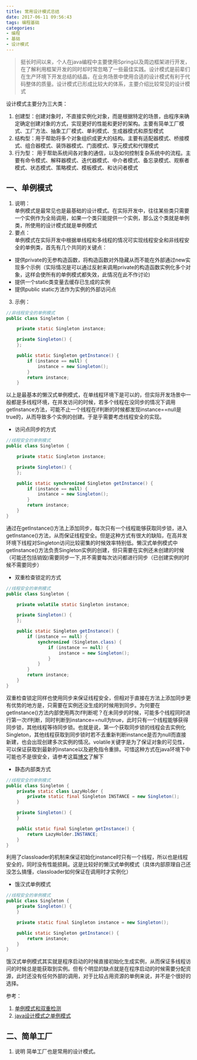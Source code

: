 ```yaml
---
title: 常用设计模式总结
date: 2017-06-11 09:56:43
tags: 编程基础
categories:
- 编程
- 基础
- 设计模式
---
```


> 挺长时间以来，个人在java编程中主要使用Spring以及周边框架进行开发，在了解利用框架开发的同时却时常忽略了一些最佳实践。设计模式是前辈们在生产环境下开发总结的结晶，在业务场景中使用合适的设计模式有利于代码整体的质量。设计模式已形成比较大的体系，主要介绍比较常见的设计模式

设计模式主要分为三大类：
1. 创建型：创建对象时，不直接实例化对象，而是根据特定的场景，由程序来确定确定创建对象的方式，实现更好的性能和更好的架构。主要有简单工厂模式、工厂方法、抽象工厂模式、单利模式、生成器模式和原型模式
2. 结构型：用于帮助将多个对象组织成更大的结构。主要有适配器模式、桥接模式、组合器模式、装饰器模式、门面模式、享元模式和代理模式
3. 行为型： 用于帮助系统间各对象的通信，以及如何控制复杂系统中的流程。主要有命令模式、解释器模式、迭代器模式、中介者模式、备忘录模式、观察者模式、状态模式、策略模式、模板模式、和访问者模式

## 一、单例模式
1. 说明：   
单例模式是最常见也是最基础的设计模式。在实际开发中，往往某些类只需要一个实例作为全局调用，如果一个类只能提供一个实例，那么这个类就是单例类，所使用的设计模式就是单例模式
2. 要点：  
单例模式在实际开发中根据单线程和多线程的情况可实现线程安全和非线程安全的单例类，首先有几个共同的关键点：  
 - 提供private的无参构造函数，将构造函数对外隐藏从而不能在外部通过new实现多个示例（实际情况是可以通过反射来调用private的构造函数实例化多个对象，这样会使所有的单例模式都失效，此情况在此不作讨论)
 - 提供一个static类变量去缓存已生成的实例
 - 提供public static方法作为实例的外部访问点
3. 示例： 
```java
//非线程安全的单例模式
public class Singleton {

	private static Singleton instance;

	private Singleton() {
	};

	public static Singleton getInstance() {
		if (instance == null) {
			instance = new Singleton();
		}
		return instance;
	}
```
以上是最基本的懒汉式单例模式，在单线程环境下是可以的，但实际开发场景中一般都是多线程环境，在并发访问的时候，若多个线程在没同步的情况下调用getInstance方法，可能不止一个线程在if判断的时候都发现instance==null是true的，从而导致多个实例的创建。于是乎需要考虑线程安全的实现。
- 访问点同步的方式  
```java
//线程安全的单例模式
public class Singleton {

	private static Singleton instance;

	private Singleton() {
	};

	public static synchronized Singleton getInstance() {
		if (instance == null) {
			instance = new Singleton();
		}
		return instance;
	}
}
```
通过在getInstance()方法上添加同步，每次只有一个线程能够获取同步锁，进入getInstance()方法，从而保证线程安全。但是这种方式有很大的缺陷，在高并发环境下线程对Singleton访问比较密集的时候效率特别低。懒汉式单例模式中getInstance()方法负责Singleton实例的创建，但只需要在实例还未创建的时候（可能还包括销毁)需要同步一下,并不需要每次访问都进行同步（已创建实例的时候不需要同步）
- 双重检查锁定的方式
```java
//线程安全的单例模式
public class Singleton {

	private volatile static Singleton instance;

	private Singleton() {
	};

	public static Singleton getInstance() {
		if (instance == null) {
			synchronized (Singleton.class) {
				if (instance == null) {
					instance = new Singleton();
				}
			}
		}
		return instance;
	}
}
```
双重检查锁定同样也使用同步来保证线程安全，但相对于直接在方法上添加同步更有优势的地方是，只需要在实例还没生成的时候用到同步。为何要在getInstance()方法内部使用两次if判断呢？在未同步的时候，可能多个线程同时进行第一次if判断，同时判断到instance==null为true，此时只有一个线程能够获得同步锁，其他线程等待同步锁。也就是说，第一个获取同步锁的线程会去实例化Singleton，其他线程获取到同步锁时若不去重新判断instance是否为null而直接新建，也会出现创建多次实例的情况。volatile关键字是为了保证对象的可见性，可以保证获取到最新的instance以及避免指令重排。可惜这种方式在java环境下中可能也不是很安全，请参考这篇[博文](http://www.cs.umd.edu/~pugh/java/memoryModel/DoubleCheckedLocking.html "文章")了解下
- 静态内部类方式
```java
//线程安全的单例模式
public class Singleton {
	private static class LazyHolder {
		private static final Singleton INSTANCE = new Singleton();
	}

	private Singleton() {
	}

	public static final Singleton getInstance() {
		return LazyHolder.INSTANCE;
	}
}
```
利用了classloader的机制来保证初始化instance时只有一个线程，所以也是线程安全的，同时没有性能损耗。这是比较好的懒汉式单例模式（具体内部原理自己还没怎么搞懂，classloader如何保证在调用时才实例化）

- 饿汉式单例模式
```java
//线程安全的单例模式
public class Singleton {
	private Singleton() {
	}

	private static final Singleton instance = new Singleton();

	public static Singleton getInstance() {
		return instance;
	}
}
```
饿汉式单例模式其实就是程序启动的时候直接初始化生成实例，从而保证多线程访问的时候总是能获取到实例。但有个明显的缺点就是在程序启动的时候需要分配资源，此时还没有任何外部的调用，对于比较占用资源的单例来说，并不是个很好的选择。

参考：
1. [单例模式和双重检测](单例模式和双重检测 "http://www.iteye.com/topic/652440")
2. [java设计模式之单例模式](http://blog.csdn.net/jason0539/article/details/23297037/ "java设计模式之单例模式")

## 二、简单工厂
1. 说明
简单工厂也是常用的设计模式。

